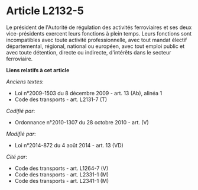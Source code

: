 # Article L2132-5

Le président de l'Autorité de régulation des activités ferroviaires et ses deux vice-présidents exercent leurs fonctions à
plein temps. Leurs fonctions sont incompatibles avec toute activité professionnelle, avec tout mandat électif départemental,
régional, national ou européen, avec tout emploi public et avec toute détention, directe ou indirecte, d'intérêts dans le
secteur ferroviaire.

**Liens relatifs à cet article**

_Anciens textes_:

  - Loi n°2009-1503 du 8 décembre 2009 - art. 13 (Ab), alinéa 1
  - Code des transports - art. L2131-7 (T)

_Codifié par_:

  - Ordonnance n°2010-1307 du 28 octobre 2010 - art. (V)

_Modifié par_:

  - Loi n°2014-872 du 4 août 2014 - art. 13 (VD)

_Cité par_:

  - Code des transports - art. L1264-7 (V)
  - Code des transports - art. L2331-1 (M)
  - Code des transports - art. L2341-1 (M)

